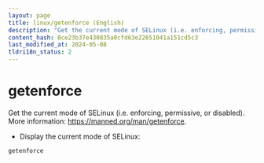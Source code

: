```yaml
---
layout: page
title: linux/getenforce (English)
description: "Get the current mode of SELinux (i.e. enforcing, permissive, or disabled)."
content_hash: 8ce23b37e430835a0cfd63e22651041a151cd5c3
last_modified_at: 2024-05-08
tldri18n_status: 2
---
```

# getenforce

Get the current mode of SELinux (i.e. enforcing, permissive, or disabled).
More information: <https://manned.org/man/getenforce>.

- Display the current mode of SELinux:

`getenforce`
